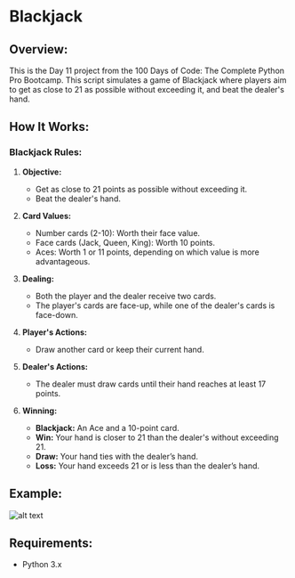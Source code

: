 # **Blackjack**

## **Overview:**

This is the Day 11 project from the 100 Days of Code: The Complete Python Pro Bootcamp. This script simulates a game of Blackjack where players aim to get as close to 21 as possible without exceeding it, and beat the dealer's hand.

##  How It Works:

### **Blackjack Rules:**

1. **Objective:**
   - Get as close to 21 points as possible without exceeding it.
   - Beat the dealer's hand.

2. **Card Values:**
   - Number cards (2-10): Worth their face value.
   - Face cards (Jack, Queen, King): Worth 10 points.
   - Aces: Worth 1 or 11 points, depending on which value is more advantageous.

3. **Dealing:**
   - Both the player and the dealer receive two cards.
   - The player's cards are face-up, while one of the dealer's cards is face-down.

4. **Player's Actions:**
   - Draw another card or keep their current hand.

5. **Dealer's Actions:**
   - The dealer must draw cards until their hand reaches at least 17 points.

6. **Winning:**
   - **Blackjack:** An Ace and a 10-point card.
   - **Win:** Your hand is closer to 21 than the dealer's without exceeding 21.
   - **Draw:** Your hand ties with the dealer’s hand.
   - **Loss:** Your hand exceeds 21 or is less than the dealer’s hand.

## **Example:**

![alt text](https://github.com/Bosaif39/example-pics/blob/main/D_11.png?raw=true)

## **Requirements:**

- Python 3.x

